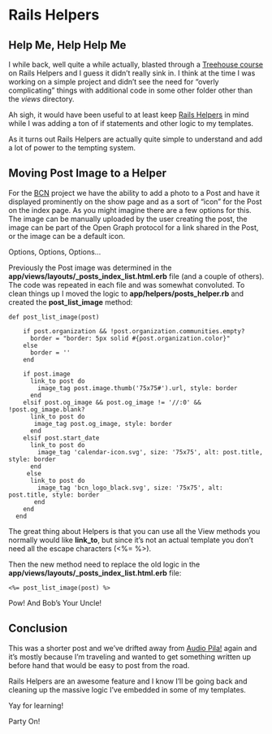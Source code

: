 # Rails Helpers

## Help Me, Help Help Me

I while back, well quite a while actually, blasted through a [Treehouse course](https://teamtreehouse.com/library/rails-partials-and-helpers) on Rails Helpers and I guess it didn’t really sink in.  I think at the time I was working on a simple project and didn’t see the need for “overly complicating” things with additional code in some other folder other than the *views* directory.

Ah sigh, it would have been useful to at least keep [Rails Helpers](http://mixandgo.com/blog/the-beginner-s-guide-to-rails-helpers) in mind while I was adding a ton of if statements and other logic to my templates.

As it turns out Rails Helpers are actually quite simple to understand and add a lot of power to the tempting system.

## Moving Post Image to a Helper

For the [BCN](https://github.com/asommer70/bcn) project we have the ability to add a photo to a Post and have it displayed prominently on the show page and as a sort of “icon” for the Post on the index page.  As you might imagine there are a few options for this.  The image can be manually uploaded by the user creating the post, the image can be part of the Open Graph protocol for a link shared in the Post, or the image can be a default icon.

Options, Options, Options…

Previously the Post image was determined in the **app/views/layouts/_posts_index_list.html.erb** file (and a couple of others).  The code was repeated in each file and was somewhat convoluted.  To clean things up I moved the logic to **app/helpers/posts_helper.rb** and created the **post_list_image** method:

```
def post_list_image(post)

    if post.organization && !post.organization.communities.empty?
      border = "border: 5px solid #{post.organization.color}"
    else
      border = ''
    end

    if post.image
      link_to post do
        image_tag post.image.thumb('75x75#').url, style: border
      end
    elsif post.og_image && post.og_image != '//:0' && !post.og_image.blank?
      link_to post do
       image_tag post.og_image, style: border
      end
    elsif post.start_date
      link_to post do
        image_tag 'calendar-icon.svg', size: '75x75', alt: post.title, style: border
      end
     else
      link_to post do
        image_tag 'bcn_logo_black.svg', size: '75x75', alt: post.title, style: border
       end
    end
  end
```

The great thing about Helpers is that you can use all the View methods you normally would like **link_to**, but since it’s not an actual template you don’t need all the escape characters (<%= %>).

Then the new method need to replace the old logic in the **app/views/layouts/_posts_index_list.html.erb** file:

```
<%= post_list_image(post) %>
```

Pow! And Bob’s Your Uncle!

## Conclusion

This was a shorter post and we’ve drifted away from [Audio Pila!](https://github.com/asommer70/audiopila-rails) again and it’s mostly because I’m traveling and wanted to get something written up before hand that would be easy to post from the road.

Rails Helpers are an awesome feature and I know I’ll be going back and cleaning up the massive logic I’ve embedded in some of my templates.

Yay for learning!

Party On! 